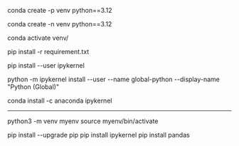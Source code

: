 conda create -p venv python==3.12

conda create -n venv python==3.12

conda activate venv/

pip install -r requirement.txt

pip install --user ipykernel

python -m ipykernel install --user --name global-python --display-name "Python (Global)"

conda install -c anaconda ipykernel

---

python3 -m venv myenv
source myenv/bin/activate

pip install --upgrade pip
pip install ipykernel
pip install pandas
